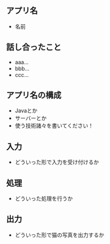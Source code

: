 ## アプリ名
- 名前

## 話し合ったこと
- aaa...
- bbb...
- ccc...

## アプリ名の構成
- Javaとか
- サーバーとか
- 使う技術諸々を書いてください！

## 入力
- どういった形で入力を受け付けるか

## 処理
- どういった処理を行うか

## 出力
- どういった形で猫の写真を出力するか
